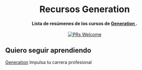
<h1 align="center">
  
  <br/>
  Recursos Generation
  <br>
</h1>

<h4 align="center">Lista de resúmenes de los cursos de <a href="https://mexico.generation.org/" target="_blank"> Generation </a>.</h4>
<p align="center">
  <a href="http://makeapullrequest.com">
    <img src="https://img.shields.io/badge/PRs-welcome-brightgreen.svg?style=flat-square" alt="PRs Welcome">
  </a>
</p>


## Quiero seguir aprendiendo

[Generation](https://mexico.generation.org/) Impulsa tu carrera profesional

